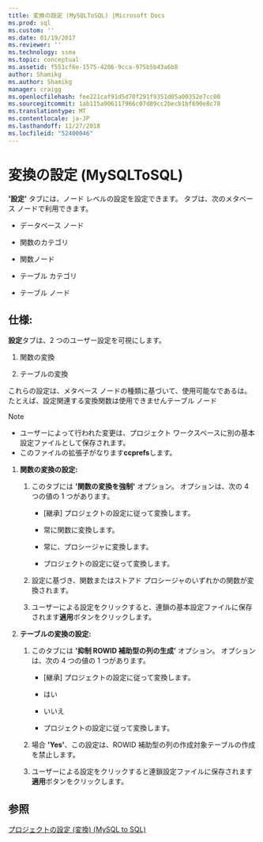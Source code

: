 ```yaml
---
title: 変換の設定 (MySQLToSQL) |Microsoft Docs
ms.prod: sql
ms.custom: ''
ms.date: 01/19/2017
ms.reviewer: ''
ms.technology: ssma
ms.topic: conceptual
ms.assetid: f551cf6e-1575-4206-9cca-975b5b43a6b8
author: Shamikg
ms.author: Shamikg
manager: craigg
ms.openlocfilehash: fee221caf91d5d70f291f9351d05a00352e7cc00
ms.sourcegitcommit: 1ab115a906117966c07d89cc2becb1bf690e8c78
ms.translationtype: MT
ms.contentlocale: ja-JP
ms.lasthandoff: 11/27/2018
ms.locfileid: "52400046"
---
```

# <a name="conversion-settings-mysqltosql"></a>変換の設定 (MySQLToSQL)
**'設定'**  タブには、ノード レベルの設定を設定できます。 タブは、次のメタベース ノードで利用できます。  
  
-   データベース ノード  
  
-   関数のカテゴリ  
  
-   関数ノード  
  
-   テーブル カテゴリ  
  
-   テーブル ノード  
  
## <a name="specifications"></a>仕様:  
**設定**タブは、2 つのユーザー設定を可視にします。  
  
1.  関数の変換  
  
2.  テーブルの変換  
  
これらの設定は、メタベース ノードの種類に基づいて、使用可能なであるは。 たとえば、設定関連する変換関数は使用できませんテーブル ノード  
  
> [!NOTE]  
> -   ユーザーによって行われた変更は、プロジェクト ワークスペースに別の基本設定ファイルとして保存されます。  
> -   このファイルの拡張子がなります**ccprefs**します。  
  
1.  **関数の変換の設定:**  
  
    1.  このタブには **'関数の変換を強制'** オプション。 オプションは、次の 4 つの値の 1 つがあります。  
  
        -   [継承] プロジェクトの設定に従って変換します。  
  
        -   常に関数に変換します。  
  
        -   常に、プロシージャに変換します。  
  
        -   プロジェクトの設定に従って変換します。  
  
    2.  設定に基づき、関数またはストアド プロシージャのいずれかの関数が変換されます。  
  
    3.  ユーザーによる設定をクリックすると、連鎖の基本設定ファイルに保存されます**適用**ボタンをクリックします。  
  
2.  **テーブルの変換の設定:**  
  
    1.  このタブには **'抑制 ROWID 補助型の列の生成'** オプション。 オプションは、次の 4 つの値の 1 つがあります。  
  
        -   [継承] プロジェクトの設定に従って変換します。  
  
        -   はい  
  
        -   いいえ  
  
        -   プロジェクトの設定に従って変換します。  
  
    2.  場合 **'Yes'**、この設定は、ROWID 補助型の列の作成対象テーブルの作成を禁止します。  
  
    3.  ユーザーによる設定をクリックすると連鎖設定ファイルに保存されます**適用**ボタンをクリックします。  
  
## <a name="see-also"></a>参照  
[プロジェクトの設定 (変換) (MySQL to SQL)](https://msdn.microsoft.com/7ad5fe44-6445-4ba8-a457-5af792631f11)  
  
